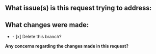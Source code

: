 **What issue(s) is this request trying to address:**
- 

**What changes were made:**
- 

<ul><li>- [x] Delete this branch?</li></ul>

**Any concerns regarding the changes made in this request?**
